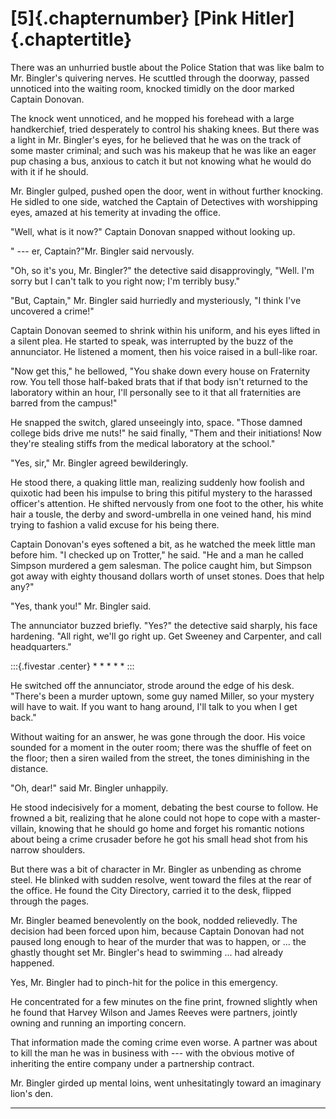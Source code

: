 # [5]{.chapternumber} [Pink Hitler]{.chaptertitle}

There was an unhurried bustle about the Police Station that was like balm to Mr. Bingler's quivering nerves. He scuttled through the doorway, passed unnoticed into the waiting room, knocked timidly on the door marked Captain Donovan.

The knock went unnoticed, and he mopped his forehead with a large handkerchief, tried desperately to control his shaking knees. But there was a light in Mr. Bingler's eyes, for he believed that he was on the track of some master criminal; and such was his makeup that he was like an eager pup chasing a bus, anxious to catch it but not knowing what he would do with it if he should.

Mr. Bingler gulped, pushed open the door, went in without further knocking. He sidled to one side, watched the Captain of Detectives with worshipping eyes, amazed at his temerity at invading the office.

"Well, what is it now?" Captain Donovan snapped without looking up.

" --- er, Captain?"Mr. Bingler said nervously.

"Oh, so it's you, Mr. Bingler?" the detective said disapprovingly, "Well. I'm sorry but I can't talk to you right now; I'm terribly busy."

"But, Captain," Mr. Bingler said hurriedly and mysteriously, "I think I've uncovered a crime!"

Captain Donovan seemed to shrink within his uniform, and his eyes lifted in a silent plea. He started to speak, was interrupted by the buzz of the annunciator. He listened a moment, then his voice raised in a bull-like roar.

"Now get this," he bellowed, "You shake down every house on Fraternity row. You tell those half-baked brats that if that body isn't returned to the laboratory within an hour, I'll personally see to it that all fraternities are barred from the campus!"

He snapped the switch, glared unseeingly into, space. "Those damned college bids drive me nuts!" he said finally, "Them and their initiations! Now they're stealing stiffs from the medical laboratory at the school."

"Yes, sir," Mr. Bingler agreed bewilderingly.

He stood there, a quaking little man, realizing suddenly how foolish and quixotic had been his impulse to bring this pitiful mystery to the harassed officer's attention. He shifted nervously from one foot to the other, his white hair a tousle, the derby and sword-umbrella in one veined hand, his mind trying to fashion a valid excuse for his being there.

Captain Donovan's eyes softened a bit, as he watched the meek little man before him. "I checked up on Trotter," he said. "He and a man he called Simpson murdered a gem salesman. The police caught him, but Simpson got away with eighty thousand dollars worth of unset stones. Does that help any?"

"Yes, thank you!" Mr. Bingler said.

The annunciator buzzed briefly. "Yes?" the detective said sharply, his face hardening. "All right, we'll go right up. Get Sweeney and Carpenter, and call headquarters."

:::{.fivestar .center}
\*   \*   \*   \*   \*
:::

He switched off the annunciator, strode around the edge of his desk. "There's been a murder uptown, some guy named Miller, so your mystery will have to wait. If you want to hang around, I'll talk to you when I get back."

Without waiting for an answer, he was gone through the door. His voice sounded for a moment in the outer room; there was the shuffle of feet on the floor; then a siren wailed from the street, the tones diminishing in the distance.

"Oh, dear!" said Mr. Bingler unhappily.

He stood indecisively for a moment, debating the best course to follow. He frowned a bit, realizing that he alone could not hope to cope with a master-villain, knowing that he should go home and forget his romantic notions about being a crime crusader before he got his small head shot from his narrow shoulders.

But there was a bit of character in Mr. Bingler as unbending as chrome steel. He blinked with sudden resolve, went toward the files at the rear of the office. He found the City Directory, carried it to the desk, flipped through the pages.

Mr. Bingler beamed benevolently on the book, nodded relievedly. The decision had been forced upon him, because Captain Donovan had not paused long enough to hear of the murder that was to happen, or ... the ghastly thought set Mr. Bingler's head to swimming ... had already happened.

Yes, Mr. Bingler had to pinch-hit for the police in this emergency.

He concentrated for a few minutes on the fine print, frowned slightly when he found that Harvey Wilson and James Reeves were partners, jointly owning and running an importing concern.

That information made the coming crime even worse. A partner was about to kill the man he was in business with --- with the obvious motive of inheriting the entire company under a partnership contract.

Mr. Bingler girded up mental loins, went unhesitatingly toward an imaginary lion's den.

<hr class="chapter-break" />
